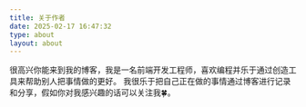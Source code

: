 ```yaml
---
title: 关于作者
date: 2025-02-17 16:47:32
type: about
layout: about
---
```


  很高兴你能来到我的博客，我是一名前端开发工程师，喜欢编程并乐于通过创造工具来帮助别人把事情做的更好。
  我很乐于把自己正在做的事情通过博客进行记录和分享，假如你对我感兴趣的话可以关注我🍀。
  
